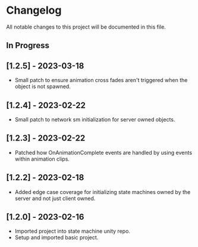 # Changelog

All notable changes to this project will be documented in this file.

## In Progress

## [1.2.5] - 2023-03-18

* Small patch to ensure animation cross fades aren't triggered
    when the object is not spawned.

## [1.2.4] - 2023-02-22

* Small patch to network sm initialization for server owned objects.

## [1.2.3] - 2023-02-22

* Patched how OnAnimationComplete events are handled by using events within
    animation clips.

## [1.2.2] - 2023-02-18

* Added edge case coverage for initializing state machines owned
    by the server and not just client owned.

## [1.2.0] - 2023-02-16

* Imported project into state machine unity repo.
* Setup and imported basic project.

